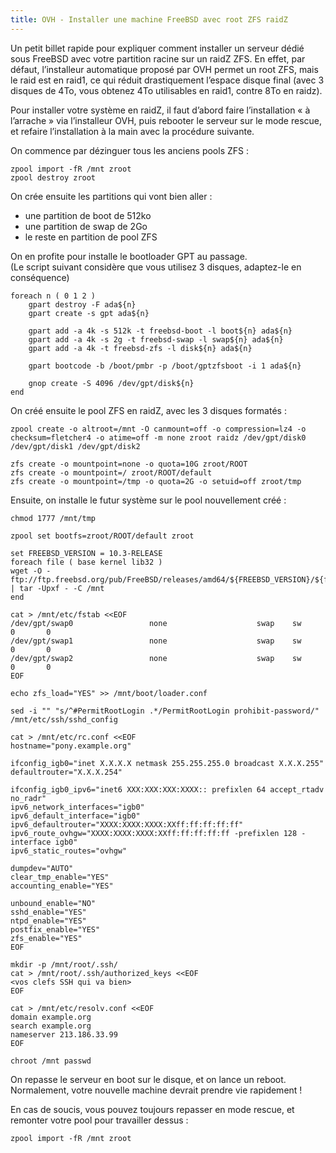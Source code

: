 ```yaml
---
title: OVH - Installer une machine FreeBSD avec root ZFS raidZ
---
```


Un petit billet rapide pour expliquer comment installer un serveur dédié sous FreeBSD avec votre partition racine sur un raidZ ZFS.
En effet, par défaut, l’installeur automatique proposé par OVH permet un root ZFS, mais le raid est en raid1, ce qui réduit drastiquement l’espace disque final (avec 3 disques de 4To, vous obtenez 4To utilisables en raid1, contre 8To en raidz).

Pour installer votre système en raidZ, il faut d’abord faire l’installation « à l’arrache » via l’installeur OVH, puis rebooter le serveur sur le mode rescue, et refaire l’installation à la main avec la procédure suivante.


On commence par dézinguer tous les anciens pools ZFS :

```shell
zpool import -fR /mnt zroot
zpool destroy zroot
```

On crée ensuite les partitions qui vont bien aller :

* une partition de boot de 512ko
* une partition de swap de 2Go
* le reste en partition de pool ZFS

On en profite pour installe le bootloader GPT au passage.  
(Le script suivant considère que vous utilisez 3 disques, adaptez-le en conséquence)

```shell
foreach n ( 0 1 2 )
    gpart destroy -F ada${n}
    gpart create -s gpt ada${n}

    gpart add -a 4k -s 512k -t freebsd-boot -l boot${n} ada${n}
    gpart add -a 4k -s 2g -t freebsd-swap -l swap${n} ada${n}
    gpart add -a 4k -t freebsd-zfs -l disk${n} ada${n}

    gpart bootcode -b /boot/pmbr -p /boot/gptzfsboot -i 1 ada${n}

    gnop create -S 4096 /dev/gpt/disk${n}
end
```

On créé ensuite le pool ZFS en raidZ, avec les 3 disques formatés :

```shell
zpool create -o altroot=/mnt -O canmount=off -o compression=lz4 -o checksum=fletcher4 -o atime=off -m none zroot raidz /dev/gpt/disk0 /dev/gpt/disk1 /dev/gpt/disk2

zfs create -o mountpoint=none -o quota=10G zroot/ROOT
zfs create -o mountpoint=/ zroot/ROOT/default
zfs create -o mountpoint=/tmp -o quota=2G -o setuid=off zroot/tmp
```

Ensuite, on installe le futur système sur le pool nouvellement créé :

```shell
chmod 1777 /mnt/tmp

zpool set bootfs=zroot/ROOT/default zroot

set FREEBSD_VERSION = 10.3-RELEASE
foreach file ( base kernel lib32 )
wget -O - ftp://ftp.freebsd.org/pub/FreeBSD/releases/amd64/${FREEBSD_VERSION}/${file}.txz | tar -Upxf - -C /mnt
end

cat > /mnt/etc/fstab <<EOF
/dev/gpt/swap0                 none                    swap    sw              0       0
/dev/gpt/swap1                 none                    swap    sw              0       0
/dev/gpt/swap2                 none                    swap    sw              0       0
EOF

echo zfs_load="YES" >> /mnt/boot/loader.conf

sed -i "" "s/^#PermitRootLogin .*/PermitRootLogin prohibit-password/" /mnt/etc/ssh/sshd_config

cat > /mnt/etc/rc.conf <<EOF
hostname="pony.example.org"

ifconfig_igb0="inet X.X.X.X netmask 255.255.255.0 broadcast X.X.X.255"
defaultrouter="X.X.X.254"

ifconfig_igb0_ipv6="inet6 XXX:XXX:XXX:XXXX:: prefixlen 64 accept_rtadv no_radr"
ipv6_network_interfaces="igb0"
ipv6_default_interface="igb0"
ipv6_defaultrouter="XXXX:XXXX:XXXX:XXff:ff:ff:ff:ff"
ipv6_route_ovhgw="XXXX:XXXX:XXXX:XXff:ff:ff:ff:ff -prefixlen 128 -interface igb0"
ipv6_static_routes="ovhgw"

dumpdev="AUTO"
clear_tmp_enable="YES"
accounting_enable="YES"

unbound_enable="NO"
sshd_enable="YES"
ntpd_enable="YES"
postfix_enable="YES"
zfs_enable="YES"
EOF

mkdir -p /mnt/root/.ssh/
cat > /mnt/root/.ssh/authorized_keys <<EOF
<vos clefs SSH qui va bien>
EOF

cat > /mnt/etc/resolv.conf <<EOF
domain example.org
search example.org
nameserver 213.186.33.99
EOF

chroot /mnt passwd
```

On repasse le serveur en boot sur le disque, et on lance un reboot.
Normalement, votre nouvelle machine devrait prendre vie rapidement !

En cas de soucis, vous pouvez toujours repasser en mode rescue, et remonter votre pool pour travailler dessus :

```shell
zpool import -fR /mnt zroot
```
